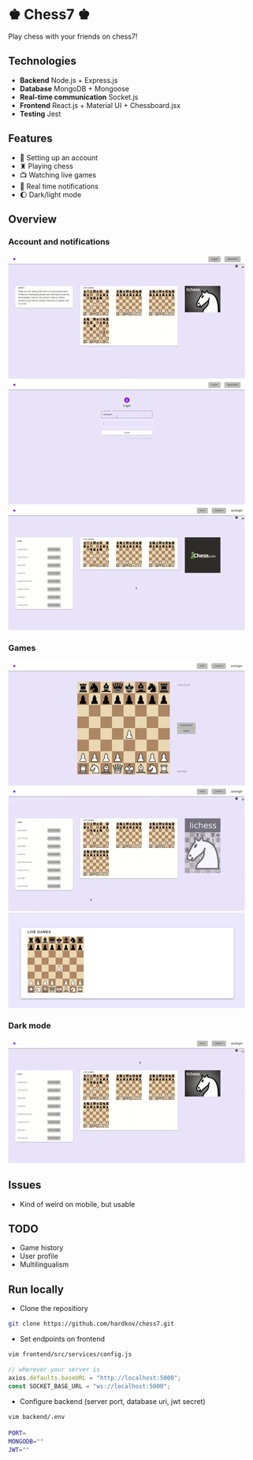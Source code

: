 # ♚ Chess7 ♚
Play chess with your friends on chess7!

## Technologies 
* **Backend** Node.js + Express.js
* **Database** MongoDB + Mongoose 
* **Real-time communication** Socket.js
* **Frontend** React.js + Material UI + Chessboard.jsx
* **Testing** Jest

## Features
* 👤 Setting up an account
* ♜  Playing chess
* 📺 Watching live games
* 🔔 Real time notifications
* 🌔 Dark/light mode

## Overview
### Account and notifications
![login](readme_files/login.gif)
![login_error](readme_files/login_error.gif)
![notification](readme_files/notification.gif)
### Games
![playing](readme_files/playing.gif)
![challange_error](readme_files/challange_error.gif)  
![watching](readme_files/watching.gif)
### Dark mode
![darkmode](readme_files/darkmode.gif)

## Issues
* Kind of weird on mobile, but usable

## TODO
* Game history
* User profile
* Multilingualism

## Run locally
* Clone the repositiory
```bash
git clone https://github.com/hardkov/chess7.git
```
* Set endpoints on frontend
```bash
vim frontend/src/services/config.js
```
```js
// wherever your server is
axios.defaults.baseURL = "http://localhost:5000";
const SOCKET_BASE_URL = "ws://localhost:5000";
```
* Configure backend (server port, database uri, jwt secret)
```bash
vim backend/.env

PORT=
MONGODB=""
JWT=""
